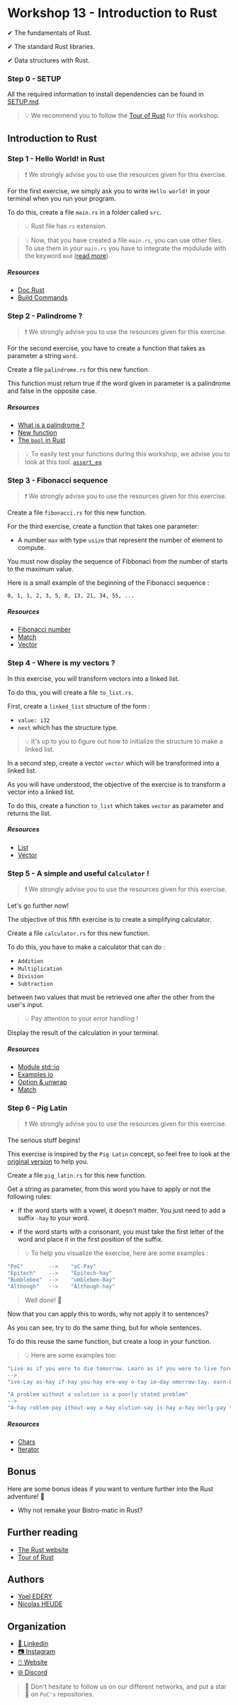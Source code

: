 # Workshop 13 - Introduction to Rust

✔ The fundamentals of Rust.

✔ The standard Rust libraries.

✔ Data structures with Rust.

### Step 0 - SETUP

All the required information to install dependencies can be found in [SETUP.md](./SETUP.md).

> :bulb: We recommend you to follow the [Tour of Rust](https://tourofrust.com/index.html) for this workshop.

## Introduction to Rust

### Step 1 - Hello World! in Rust

> :exclamation: We strongly advise you to use the resources given for this exercise.

For the first exercise, we simply ask you to write `Hello world!` in your terminal when you run your program.

To do this, create a file `main.rs` in a folder called `src`.


> :bulb: Rust file has `rs` extension.

> :bulb: Now, that you have created a file `main.rs`, you can use other files. To use them in your `main.rs` you have to integrate the modulude with the keyword `mod` ([read more](https://stackoverflow.com/questions/26388861/how-to-include-a-module-from-another-file-from-the-same-project))

##### Resources

 - [Doc.Rust](https://doc.rust-lang.org/rust-by-example/hello.html)
 - [Build Commands](https://doc.rust-lang.org/cargo/commands/build-commands.html)

### Step 2 - Palindrome ?

> :exclamation: We strongly advise you to use the resources given for this exercise.

For the second exercise, you have to create a function that takes as parameter a string `word`.

Create a file `palindrome.rs` for this new function.

This function must return true if the word given in parameter is a palindrome and false in the opposite case.

##### Resources
 - [What is a palindrome ?](https://www.wikiwand.com/en/Palindrome)
 - [New function](https://doc.rust-lang.org/book/ch03-03-how-functions-work.html)
 - [The `bool` in Rust](https://doc.rust-lang.org/std/primitive.bool.html)

> :bulb: To easily test your functions during this workshop, we advise you to look at this tool. [`assert_eq`](https://doc.rust-lang.org/std/macro.assert_eq.html)

### Step 3 - Fibonacci sequence

> :exclamation: We strongly advise you to use the resources given for this exercise.

Create a file `fibonacci.rs` for this new function.

For the third exercise, create a function that takes one parameter:
- A number `max` with type `usize` that represent the number of element to compute.

You must now display the sequence of Fibbonaci from the number of starts to the maximum value.

Here is a small example of the beginning of the Fibonacci sequence :

```shell
0, 1, 1, 2, 3, 5, 8, 13, 21, 34, 55, ...
```

##### Resources
 - [Fibonacci number](https://www.wikiwand.com/en/Fibonacci_number)
 - [Match](https://doc.rust-lang.org/rust-by-example/flow_control/match.html)
 - [Vector](https://doc.rust-lang.org/std/vec/struct.Vec.html#indexing)

### Step 4 - Where is my vectors ?

In this exercise, you will transform vectors into a linked list.

To do this, you will create a file `to_list.rs`.

First, create a `linked_list` structure of the form :
- `value: i32`
- `next` which has the structure type.

> :bulb: It's up to you to figure out how to initialize the structure to make a linked list.

In a second step, create a vector `vector` which will be transformed into a linked list.

As you will have understood, the objective of the exercise is to transform a vector into a linked list.

To do this, create a function `to_list` which takes `vector` as parameter and returns the list.

##### Resources
 - [List](https://rust-unofficial.github.io/too-many-lists/)
 - [Vector](https://doc.rust-lang.org/std/vec/struct.Vec.html#indexing)

### Step 5 - A simple and useful `Calculator` !

> :exclamation: We strongly advise you to use the resources given for this exercise.

Let's go further now!

The objective of this fifth exercise is to create a simplifying calculator.

Create a file `calculator.rs` for this new function.

To do this, you have to make a calculator that can do :
- `Addition`
- `Multiplication`
- `Division`
- `Subtraction`

between two values that must be retrieved one after the other from the user's input.

> :bulb: Pay attention to your error handling !

Display the result of the calculation in your terminal.

##### Resources
 - [Module std::io](https://doc.rust-lang.org/std/io/index.html)
 - [Examples io](https://doc.rust-lang.org/std/io/struct.Stdin.html#method.read_line)
 - [Option & unwrap](https://doc.rust-lang.org/rust-by-example/error/option_unwrap.html)
 - [Match](https://doc.rust-lang.org/rust-by-example/flow_control/match.html)

### Step 6 - Pig Latin

> :exclamation: We strongly advise you to use the resources given for this exercise.

The serious stuff begins!

This exercise is inspired by the `Pig Latin` concept, so feel free to look at the [original version](https://www.wikiwand.com/en/Pig_Latin) to help you.

Create a file `pig_latin.rs` for this new function.

Get a string as parameter, from this word you have to apply or not the following rules:

- If the word starts with a vowel, it doesn't matter. You just need to add a suffix `-hay` to your word.

- If the word starts with a consonant, you must take the first letter of the word and place it in the first position of the suffix.

> :bulb: To help you visualize the exercise, here are some examples :

```Rust
"PoC"        -->    "oC-Pay"
"Epitech"    -->    "Epitech-hay"
"Bumblebee"  -->    "umblebee-Bay"
"Although"   -->    "Although-hay"
```

> Well done! 🎉

Now that you can apply this to words, why not apply it to sentences?

As you can see, try to do the same thing, but for whole sentences.

To do this reuse the same function, but create a loop in your function.

> :bulb: Here are some examples too:

```Rust
"Live as if you were to die tomorrow. Learn as if you were to live forever."
-->
"ive-Lay as-hay if-hay you-hay ere-way o-tay ie-day omorrow-tay. earn-Lay as-hay if-hay you-hay ere-way o-tay ive-lay orever-fay."
```
```Rust
"A problem without a solution is a poorly stated problem"
-->
"A-hay roblem-pay ithout-way a-hay olution-say is-hay a-hay oorly-pay tated-say roblem-pay."
```

##### Resources
 - [Chars](https://doc.rust-lang.org/std/str/struct.Chars.html)
 - [Iterator](https://doc.rust-lang.org/std/iter/trait.Iterator.html)

## Bonus
Here are some bonus ideas if you want to venture further into the Rust adventure! 💪
 - Why not remake your Bistro-matic in Rust?

## Further reading
 - [The Rust website](https://www.rust-lang.org/fr)
 - [Tour of Rust](https://tourofrust.com/00_en.html)

## Authors
- [Yoel EDERY](https://www.linkedin.com/in/yoel-edery-957117210/)
- [Nicolas HEUDE](https://www.linkedin.com/in/nicolas-heude-525567197)

## Organization

- [📒 Linkedin](https://www.linkedin.com/company/pocinnovation/mycompany/)
- [📷 Instagram](https://www.instagram.com/pocinnovation/)
- [🖱️ Website](https://www.poc-innovation.fr/)
- [🌐 Discord](https://discord.gg/G4Aygn6p)

> :rocket: Don't hesitate to follow us on our different networks, and put a star 🌟 on `PoC's` repositories.
